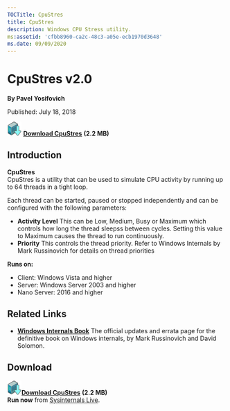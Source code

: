 ```yaml
--- 
TOCTitle: CpuStres
title: CpuStres
description: Windows CPU Stress utility.
ms:assetid: 'cfbb8960-ca2c-48c3-a05e-ecb1970d3648'
ms.date: 09/09/2020
---
```


# CpuStres v2.0

**By Pavel Yosifovich**

Published: July 18, 2018

[![Download](media/shared/Download_sm.png)](https://download.sysinternals.com/files/CPUSTRES.zip) [**Download CpuStres**](https://download.sysinternals.com/files/CPUSTRES.zip) **(2.2 MB)**

## Introduction

**CpuStres**  
CpuStres is a utility that can be used to simulate CPU activity by running 
up to 64 threads in a tight loop.

Each thread can be started, paused or stopped independently and can be configured with the following parameters:

- **Activity Level**  This can be Low, Medium, Busy or Maximum which controls how long the thread sleepss between cycles. Setting this value to Maximum causes the thread to run continuously.
- **Priority**  This controls the thread priority. Refer to Windows Internals by Mark Russinovich for details on thread priorities


**Runs on:**

- Client: Windows Vista and higher
- Server: Windows Server 2003 and higher
- Nano Server: 2016 and higher

## Related Links

- [**Windows Internals Book**](~/resources/windows-internals.md)  The official updates and errata page for the definitive book on
    Windows internals, by Mark Russinovich and David Solomon.

## Download

[![Download](media/shared/Download_sm.png)](https://download.sysinternals.com/files/CPUSTRES.zip)[**Download CpuStres**](https://download.sysinternals.com/files/CPUSTRES.zip) **(2.2 MB)**  
**Run now** from [Sysinternals Live](https://live.sysinternals.com/cpustres.exe).

